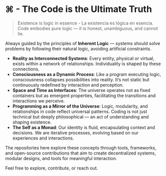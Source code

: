 # ⌘ - The Code is the Ultimate Truth
> Existence is logic in essence - La existencia es lógica en esencia.
> Code embodies pure logic — it is honest, unambiguous, and cannot lie.

 Always guided by the principles of **Inherent Logic** — systems should solve problems by following their natural logic, avoiding artificial constraints.

- **Reality as Interconnected Systems**:
  Every entity, physical or virtual, exists within a network of relationships. Individuality is shaped by these connections.
- **Consciousness as a Dynamic Process**:
  Like a program executing logic, consciousness collapses possibilities into reality. It’s not static but continuously redefined by interaction and perception.
- **Space and Time as Interfaces**:
  The universe operates not as fixed containers but as emergent properties, facilitating the transitions and interactions we perceive.
- **Programming as a Mirror of the Universe**:
  Logic, modularity, and relationships in code reflect universal patterns. Coding is not just technical but deeply philosophical — an act of understanding and shaping existence.
- **The Self as a Monad**:
  Our identity is fluid, encapsulating context and decisions. We are iterative processes, evolving based on our experiences and interactions.

The repositories here explore these concepts through tools, frameworks, and open-source contributions that aim to create decentralized systems, modular designs, and tools for meaningful interaction.

Feel free to explore, contribute, or reach out.

